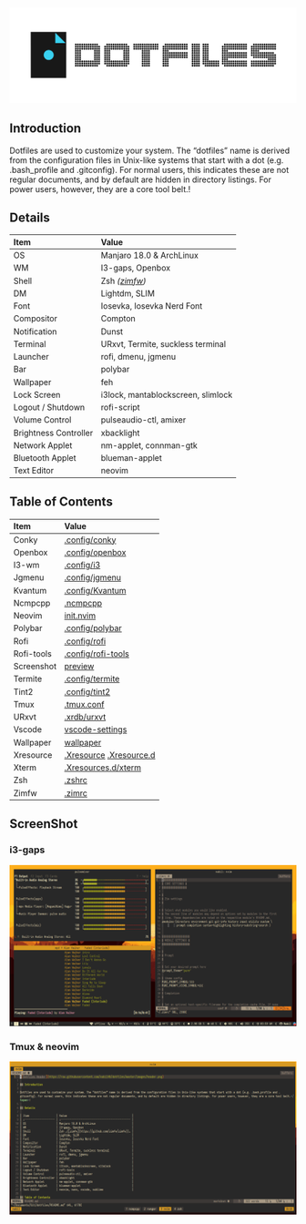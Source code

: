 ![Dotfiles Header](https://raw.githubusercontent.com/nabil48/dotfiles/master/images/header.png)

## Introduction

Dotfiles are used to customize your system. The “dotfiles” name is derived from the configuration files in Unix-like systems that start with a dot (e.g. .bash_profile and .gitconfig). For normal users, this indicates these are not regular documents, and by default are hidden in directory listings. For power users, however, they are a core tool belt.</tspan>!

## Details

| Item                  | Value                                           |
| :-------------------- | :---------------------------------------------- |
| OS                    | Manjaro 18.0 & ArchLinux                        |
| WM                    | I3-gaps, Openbox                                |
| Shell                 | Zsh _([zimfw](https://github.com/zimfw/zimfw))_ |
| DM                    | Lightdm, SLIM                                   |
| Font                  | Iosevka, Iosevka Nerd Font                      |
| Compositor            | Compton                                         |
| Notification          | Dunst                                           |
| Terminal              | URxvt, Termite, suckless terminal               |
| Launcher              | rofi, dmenu, jgmenu                             |
| Bar                   | polybar                                         |
| Wallpaper             | feh                                             |
| Lock Screen           | i3lock, mantablockscreen, slimlock              |
| Logout / Shutdown     | rofi-script                                     |
| Volume Control        | pulseaudio-ctl, amixer                          |
| Brightness Controller | xbacklight                                      |
| Network Applet        | nm-applet, connman-gtk                          |
| Bluetooth Applet      | blueman-applet                                  |
| Text Editor           | neovim                                          |

## Table of Contents

| Item       | Value                                                                                                                                                   |
| :--------- | :------------------------------------------------------------------------------------------------------------------------------------------------------ |
| Conky      | [.config/conky](https://github.com/nabil48/dotfiles/tree/master/.config/conky)                                                                          |
| Openbox    | [.config/openbox](https://github.com/nabil48/dotfiles/tree/master/.config/openbox)                                                                      |
| I3-wm      | [.config/i3](https://github.com/nabil48/dotfiles/tree/master/.config/i3)                                                                                |
| Jgmenu     | [.config/jgmenu](https://github.com/nabil48/dotfiles/tree/master/.config/jgmenu)                                                                        |
| Kvantum    | [.config/Kvantum](https://github.com/nabil48/dotfiles/tree/master/.config/Kvantum)                                                                      |
| Ncmpcpp    | [.ncmpcpp](https://github.com/nabil48/dotfiles/tree/master/.ncmpcpp)                                                                                    |
| Neovim     | [init.nvim](https://github.com/nabil48/dotfiles/blob/master/.config/nvim)                                                                               |
| Polybar    | [.config/polybar](https://github.com/nabil48/dotfiles/tree/master/.config/polybar)                                                                      |
| Rofi       | [.config/rofi](https://github.com/nabil48/dotfiles/tree/master/.config/rofi)                                                                            |
| Rofi-tools | [.config/rofi-tools](https://github.com/nabil48/dotfiles/tree/master/.config/rofi-tools)                                                                |
| Screenshot | [preview](https://github.com/nabil48/dotfiles/tree/master/preview)                                                                                      |
| Termite    | [.config/termite](https://github.com/nabil48/dotfiles/tree/master/.config/termite)                                                                      |
| Tint2      | [.config/tint2](https://github.com/nabil48/dotfiles/tree/master/.config/tint2)                                                                          |
| Tmux       | [.tmux.conf](https://github.com/nabil48/dotfiles/blob/master/.tmux.conf)                                                                                |
| URxvt      | [.xrdb/urxvt](https://github.com/nabil48/dotfiles/blob/master/.Xresources.d/urxvt)                                                                      |
| Vscode     | [vscode-settings](https://github.com/nabil48/dotfiles/blob/master/vscode-settings.json)                                                                 |
| Wallpaper  | [wallpaper](https://github.com/nabil48/dotfiles/tree/master/wallpaper)                                                                                  |
| Xresource  | [.Xresource](https://github.com/nabil48/dotfiles/blob/master/.Xresources) [.Xresource.d](https://github.com/nabil48/dotfiles/tree/master/.Xresources.d) |
| Xterm      | [.Xresources.d/xterm](https://github.com/nabil48/dotfiles/blob/master/.Xresources.d/xterm)                                                              |
| Zsh        | [.zshrc](https://github.com/nabil48/dotfiles/blob/master/.zshrc)                                                                                        |
| Zimfw      | [.zimrc](https://github.com/nabil48/dotfiles/blob/master/.zimrc)                                                                                        |

## ScreenShot

### i3-gaps

![i3-gaps preview](https://raw.githubusercontent.com/nabil48/dotfiles/master/preview/i3-wm%20preview.png)

### Tmux & neovim

![tmux-nvim](https://raw.githubusercontent.com/nabil48/dotfiles/master/preview/tmux%20preview.png)
